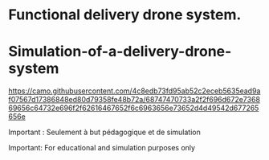 # Functional delivery drone system.

# Simulation-of-a-delivery-drone-system

https://camo.githubusercontent.com/4c8edb73fd95ab52c2eceb5635ead9af07567d17386848ed80d79358fe48b72a/68747470733a2f2f696d672e736869656c64732e696f2f62616467652f6c6963656e73652d4d49542d677265656e

Important : Seulement à but pédagogique et de simulation

Important: For educational and simulation purposes only
